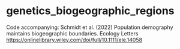 # genetics_biogeographic_regions
Code accompanying: Schmidt et al. (2022) Population demography maintains biogeographic boundaries. Ecology Letters
https://onlinelibrary.wiley.com/doi/full/10.1111/ele.14058
